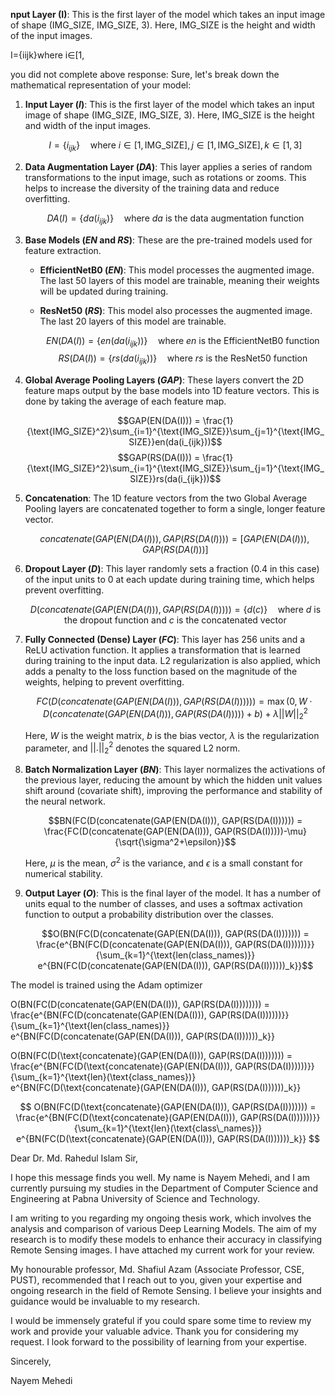 **nput Layer (I)**: This is the first layer of the model which takes an input image of shape (IMG_SIZE, IMG_SIZE, 3). Here, IMG_SIZE is the height and width of the input images.

I={iijk​}where i∈[1,

you did not complete above response:
Sure, let's break down the mathematical representation of your model:

1. **Input Layer ($I$)**: This is the first layer of the model which takes an input image of shape (IMG_SIZE, IMG_SIZE, 3). Here, IMG_SIZE is the height and width of the input images.
   
    $$I = \{i_{ijk}\} \quad \text{where } i \in [1, \text{IMG_SIZE}], j \in [1, \text{IMG_SIZE}], k \in [1, 3]$$

2. **Data Augmentation Layer ($DA$)**: This layer applies a series of random transformations to the input image, such as rotations or zooms. This helps to increase the diversity of the training data and reduce overfitting.
   
    $$DA(I) = \{da(i_{ijk})\} \quad \text{where } da \text{ is the data augmentation function}$$

3. **Base Models ($EN$ and $RS$)**: These are the pre-trained models used for feature extraction. 
   
   - **EfficientNetB0 ($EN$)**: This model processes the augmented image. The last 50 layers of this model are trainable, meaning their weights will be updated during training.
   
   - **ResNet50 ($RS$)**: This model also processes the augmented image. The last 20 layers of this model are trainable.
     
     $$EN(DA(I)) = \{en(da(i_{ijk}))\} \quad \text{where } en \text{ is the EfficientNetB0 function}$$
     $$RS(DA(I)) = \{rs(da(i_{ijk}))\} \quad \text{where } rs \text{ is the ResNet50 function}$$

4. **Global Average Pooling Layers ($GAP$)**: These layers convert the 2D feature maps output by the base models into 1D feature vectors. This is done by taking the average of each feature map.
   
    $$GAP(EN(DA(I))) = \frac{1}{\text{IMG_SIZE}^2}\sum_{i=1}^{\text{IMG_SIZE}}\sum_{j=1}^{\text{IMG_SIZE}}en(da(i_{ijk}))$$
    $$GAP(RS(DA(I))) = \frac{1}{\text{IMG_SIZE}^2}\sum_{i=1}^{\text{IMG_SIZE}}\sum_{j=1}^{\text{IMG_SIZE}}rs(da(i_{ijk}))$$

5. **Concatenation**: The 1D feature vectors from the two Global Average Pooling layers are concatenated together to form a single, longer feature vector.
   
    $$concatenate(GAP(EN(DA(I))), GAP(RS(DA(I)))) = [GAP(EN(DA(I))), GAP(RS(DA(I)))]$$

6. **Dropout Layer ($D$)**: This layer randomly sets a fraction (0.4 in this case) of the input units to 0 at each update during training time, which helps prevent overfitting.
   
    $$D(concatenate(GAP(EN(DA(I))), GAP(RS(DA(I))))) = \{d(c)\} \quad \text{where } d \text{ is the dropout function and } c \text{ is the concatenated vector}$$

7. **Fully Connected (Dense) Layer ($FC$)**: This layer has 256 units and a ReLU activation function. It applies a transformation that is learned during training to the input data. L2 regularization is also applied, which adds a penalty to the loss function based on the magnitude of the weights, helping to prevent overfitting.
   
    $$FC(D(concatenate(GAP(EN(DA(I))), GAP(RS(DA(I)))))) = \max(0, W \cdot D(concatenate(GAP(EN(DA(I))), GAP(RS(DA(I))))) + b) + \lambda ||W||_2^2$$
   
    Here, $W$ is the weight matrix, $b$ is the bias vector, $\lambda$ is the regularization parameter, and $||.||_2^2$ denotes the squared L2 norm.

8. **Batch Normalization Layer ($BN$)**: This layer normalizes the activations of the previous layer, reducing the amount by which the hidden unit values shift around (covariate shift), improving the performance and stability of the neural network.
   
    $$BN(FC(D(concatenate(GAP(EN(DA(I))), GAP(RS(DA(I)))))) = \frac{FC(D(concatenate(GAP(EN(DA(I))), GAP(RS(DA(I)))))-\mu}{\sqrt{\sigma^2+\epsilon}}$$
   
    Here, $\mu$ is the mean, $\sigma^2$ is the variance, and $\epsilon$ is a small constant for numerical stability.

9. **Output Layer ($O$)**: This is the final layer of the model. It has a number of units equal to the number of classes, and uses a softmax activation function to output a probability distribution over the classes.
   
    $$O(BN(FC(D(concatenate(GAP(EN(DA(I))), GAP(RS(DA(I))))))) = \frac{e^{BN(FC(D(concatenate(GAP(EN(DA(I))), GAP(RS(DA(I))))))}}{\sum_{k=1}^{\text{len(class_names)}} e^{BN(FC(D(concatenate(GAP(EN(DA(I))), GAP(RS(DA(I))))))_k}}$$

The model is trained using the Adam optimizer 

O(BN(FC(D(concatenate(GAP(EN(DA(I))), GAP(RS(DA(I)))))))) = \frac{e^{BN(FC(D(concatenate(GAP(EN(DA(I))), GAP(RS(DA(I))))))}}{\sum_{k=1}^{\text{len(class_names)}} e^{BN(FC(D(concatenate(GAP(EN(DA(I))), GAP(RS(DA(I))))))_k}}

O(BN(FC(D(\text{concatenate}(GAP(EN(DA(I))), GAP(RS(DA(I))))))) = \frac{e^{BN(FC(D(\text{concatenate}(GAP(EN(DA(I))), GAP(RS(DA(I))))))}}{\sum_{k=1}^{\text{len}(\text{class\_names})} e^{BN(FC(D(\text{concatenate}(GAP(EN(DA(I))), GAP(RS(DA(I))))))_k}}

$$
O(BN(FC(D(\text{concatenate}(GAP(EN(DA(I))), GAP(RS(DA(I))))))) = \frac{e^{BN(FC(D(\text{concatenate}(GAP(EN(DA(I))), GAP(RS(DA(I))))))}}{\sum_{k=1}^{\text{len}(\text{class\_names})} e^{BN(FC(D(\text{concatenate}(GAP(EN(DA(I))), GAP(RS(DA(I))))))_k}}
$$

Dear Dr. Md. Rahedul Islam Sir,

I hope this message finds you well. My name is Nayem Mehedi, and I am currently pursuing my studies in the Department of Computer Science and Engineering at Pabna University of Science and Technology. 

I am writing to you regarding my ongoing thesis work, which involves the analysis and comparison of various Deep Learning Models. The aim of my research is to modify these models to enhance their accuracy in classifying Remote Sensing images. I have attached my current work for your review.  

My honourable professor, Md. Shafiul Azam (Associate Professor, CSE, PUST), recommended that I reach out to you, given your expertise and ongoing research in the field of Remote Sensing. I believe your insights and guidance would be invaluable to my research.

I would be immensely grateful if you could spare some time to review my work and provide your valuable advice. Thank you for considering my request. I look forward to the possibility of learning from your expertise.  

Sincerely,

Nayem Mehedi
